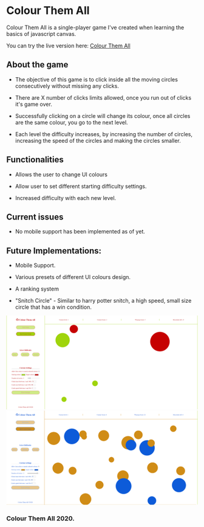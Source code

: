 # Colour Them All

Colour Them All is a single-player game I've created when learning the basics of javascript canvas.

You can try the live version here: [Colour Them All](https://upbeat-hopper-d62a44.netlify.app)

## About the game

* The objective of this game is to click inside all the moving circles consecutively without missing any clicks.

* There are X number of clicks limits allowed, once you run out of clicks it's game over.

* Successfully clicking on a circle will change its colour, once all circles are the same colour, you go to the next level.

* Each level the difficulty increases, by increasing the number of circles, increasing the speed of the circles and making the circles smaller.

## Functionalities

* Allows the user to change UI colours

* Allow user to set different starting difficulty settings.

* Increased difficulty with each new level.

## Current issues

* No mobile support has been implemented as of yet.

## Future Implementations:

* Mobile Support.

* Various presets of different UI colours design.

* A ranking system

* "Snitch Circle" - Similar to harry potter snitch, a high speed, small size circle that has a win condition.

![Colour Them All in-game screenshot 1](./screenshot1.png "Colour Them all in-game screenshot 1")
![Colour Them All in-game screenshot 2](./screenshot2.png "Colour Them all in-game screenshot 2")

### Colour Them All 2020.
